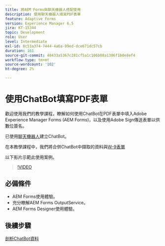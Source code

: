```yaml
---
title: 將AEM Forms與聊天機器人搭配使用
description: 使用聊天機器人填寫PDF表單
feature: Adaptive Forms
version: Experience Manager 6.5
jira: KT-15344
topic: Development
role: User
level: Intermediate
exl-id: 8c51a374-7444-4a6a-99ed-dce671dc57cb
duration: 161
source-git-commit: 48433a5367c281cf5a1c106b08a1306f1b0e8ef4
workflow-type: tm+mt
source-wordcount: '102'
ht-degree: 2%

---
```


# 使用ChatBot填寫PDF表單

歡迎使用我們的教學課程，瞭解如何使用ChatBot在PDF表單中填入Adobe Experience Manager Forms (AEM Forms)，以及使用Adobe Sign傳送表單以供數位簽名。

已使用[聊天機器人](https://www.chatbot.com/)建立ChatBot。

在本教學課程中，我們將合併ChatBot中擷取的資料與[W-9表單](assets/fw9.xdp)

以下影片示範此使用案例。

>[!VIDEO](https://video.tv.adobe.com/v/3428432?learn=on)

## 必備條件

* AEM Forms使用體驗。
* 充分瞭解AEM Forms OutputService。
* AEM Forms Designer使用體驗。

## 後續步驟

[剖析ChatBot資料](parse-chat-bot-data.md)
